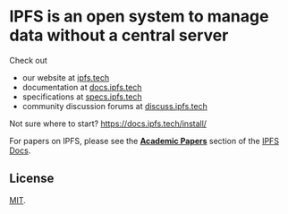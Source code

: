 # IPFS is an open system to manage data without a central server

Check out
- our website at [ipfs.tech](https://ipfs.tech)
- documentation at [docs.ipfs.tech](https://docs.ipfs.tech)
- specifications at [specs.ipfs.tech](https://specs.ipfs.tech/)
- community discussion forums at [discuss.ipfs.tech](https://discuss.ipfs.tech/)

Not sure where to start? https://docs.ipfs.tech/install/

For papers on IPFS, please see the [**Academic Papers**](https://docs.ipfs.tech/concepts/further-reading/academic-papers) section of the [IPFS Docs](https://docs.ipfs.tech).

## License

[MIT](LICENSE).
